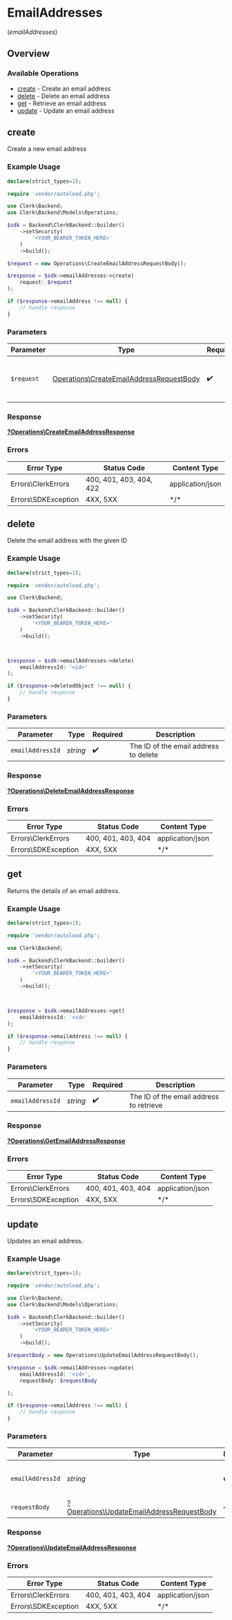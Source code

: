 # EmailAddresses
(*emailAddresses*)

## Overview

### Available Operations

* [create](#create) - Create an email address
* [delete](#delete) - Delete an email address
* [get](#get) - Retrieve an email address
* [update](#update) - Update an email address

## create

Create a new email address

### Example Usage

```php
declare(strict_types=1);

require 'vendor/autoload.php';

use Clerk\Backend;
use Clerk\Backend\Models\Operations;

$sdk = Backend\ClerkBackend::builder()
    ->setSecurity(
        '<YOUR_BEARER_TOKEN_HERE>'
    )
    ->build();

$request = new Operations\CreateEmailAddressRequestBody();

$response = $sdk->emailAddresses->create(
    request: $request
);

if ($response->emailAddress !== null) {
    // handle response
}
```

### Parameters

| Parameter                                                                                            | Type                                                                                                 | Required                                                                                             | Description                                                                                          |
| ---------------------------------------------------------------------------------------------------- | ---------------------------------------------------------------------------------------------------- | ---------------------------------------------------------------------------------------------------- | ---------------------------------------------------------------------------------------------------- |
| `$request`                                                                                           | [Operations\CreateEmailAddressRequestBody](../../Models/Operations/CreateEmailAddressRequestBody.md) | :heavy_check_mark:                                                                                   | The request object to use for the request.                                                           |

### Response

**[?Operations\CreateEmailAddressResponse](../../Models/Operations/CreateEmailAddressResponse.md)**

### Errors

| Error Type              | Status Code             | Content Type            |
| ----------------------- | ----------------------- | ----------------------- |
| Errors\ClerkErrors      | 400, 401, 403, 404, 422 | application/json        |
| Errors\SDKException     | 4XX, 5XX                | \*/\*                   |

## delete

Delete the email address with the given ID

### Example Usage

```php
declare(strict_types=1);

require 'vendor/autoload.php';

use Clerk\Backend;

$sdk = Backend\ClerkBackend::builder()
    ->setSecurity(
        '<YOUR_BEARER_TOKEN_HERE>'
    )
    ->build();



$response = $sdk->emailAddresses->delete(
    emailAddressId: '<id>'
);

if ($response->deletedObject !== null) {
    // handle response
}
```

### Parameters

| Parameter                             | Type                                  | Required                              | Description                           |
| ------------------------------------- | ------------------------------------- | ------------------------------------- | ------------------------------------- |
| `emailAddressId`                      | *string*                              | :heavy_check_mark:                    | The ID of the email address to delete |

### Response

**[?Operations\DeleteEmailAddressResponse](../../Models/Operations/DeleteEmailAddressResponse.md)**

### Errors

| Error Type          | Status Code         | Content Type        |
| ------------------- | ------------------- | ------------------- |
| Errors\ClerkErrors  | 400, 401, 403, 404  | application/json    |
| Errors\SDKException | 4XX, 5XX            | \*/\*               |

## get

Returns the details of an email address.

### Example Usage

```php
declare(strict_types=1);

require 'vendor/autoload.php';

use Clerk\Backend;

$sdk = Backend\ClerkBackend::builder()
    ->setSecurity(
        '<YOUR_BEARER_TOKEN_HERE>'
    )
    ->build();



$response = $sdk->emailAddresses->get(
    emailAddressId: '<id>'
);

if ($response->emailAddress !== null) {
    // handle response
}
```

### Parameters

| Parameter                               | Type                                    | Required                                | Description                             |
| --------------------------------------- | --------------------------------------- | --------------------------------------- | --------------------------------------- |
| `emailAddressId`                        | *string*                                | :heavy_check_mark:                      | The ID of the email address to retrieve |

### Response

**[?Operations\GetEmailAddressResponse](../../Models/Operations/GetEmailAddressResponse.md)**

### Errors

| Error Type          | Status Code         | Content Type        |
| ------------------- | ------------------- | ------------------- |
| Errors\ClerkErrors  | 400, 401, 403, 404  | application/json    |
| Errors\SDKException | 4XX, 5XX            | \*/\*               |

## update

Updates an email address.

### Example Usage

```php
declare(strict_types=1);

require 'vendor/autoload.php';

use Clerk\Backend;
use Clerk\Backend\Models\Operations;

$sdk = Backend\ClerkBackend::builder()
    ->setSecurity(
        '<YOUR_BEARER_TOKEN_HERE>'
    )
    ->build();

$requestBody = new Operations\UpdateEmailAddressRequestBody();

$response = $sdk->emailAddresses->update(
    emailAddressId: '<id>',
    requestBody: $requestBody

);

if ($response->emailAddress !== null) {
    // handle response
}
```

### Parameters

| Parameter                                                                                             | Type                                                                                                  | Required                                                                                              | Description                                                                                           |
| ----------------------------------------------------------------------------------------------------- | ----------------------------------------------------------------------------------------------------- | ----------------------------------------------------------------------------------------------------- | ----------------------------------------------------------------------------------------------------- |
| `emailAddressId`                                                                                      | *string*                                                                                              | :heavy_check_mark:                                                                                    | The ID of the email address to update                                                                 |
| `requestBody`                                                                                         | [?Operations\UpdateEmailAddressRequestBody](../../Models/Operations/UpdateEmailAddressRequestBody.md) | :heavy_minus_sign:                                                                                    | N/A                                                                                                   |

### Response

**[?Operations\UpdateEmailAddressResponse](../../Models/Operations/UpdateEmailAddressResponse.md)**

### Errors

| Error Type          | Status Code         | Content Type        |
| ------------------- | ------------------- | ------------------- |
| Errors\ClerkErrors  | 400, 401, 403, 404  | application/json    |
| Errors\SDKException | 4XX, 5XX            | \*/\*               |